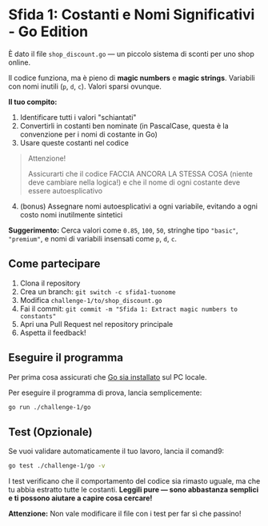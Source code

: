 # Sfida 1: Costanti e Nomi Significativi - Go Edition

È dato il file `shop_discount.go` — un piccolo sistema di sconti per uno shop online.

Il codice funziona, ma è pieno di **magic numbers** e **magic strings**. Variabili con nomi inutili (`p`, `d`, `c`). Valori sparsi ovunque.

**Il tuo compito:**

1. Identificare tutti i valori "schiantati"
2. Convertirli in costanti ben nominate (in PascalCase, questa è la convenzione per i nomi di costante in Go)
3. Usare queste costanti nel codice
> Attenzione!
>
> Assicurarti che il codice FACCIA ANCORA LA STESSA COSA (niente deve cambiare nella logica!) e che il nome di ogni costante deve essere autoesplicativo
4. (bonus) Assegnare nomi autoesplicativi a ogni variabile, evitando a ogni costo nomi inutilmente sintetici

**Suggerimento:** Cerca valori come `0.85`, `100`, `50`, stringhe tipo `"basic"`, `"premium"`, e nomi di variabili insensati come `p`, `d`, `c`.

## Come partecipare

1. Clona il repository
2. Crea un branch: `git switch -c sfida1-tuonome`
3. Modifica `challenge-1/to/shop_discount.go`
4. Fai il commit: `git commit -m "Sfida 1: Extract magic numbers to constants"`
5. Apri una Pull Request nel repository principale
6. Aspetta il feedback!

## Eseguire il programma

Per prima cosa assicurati che [Go sia installato](https://go.dev/doc/install) sul PC locale.

Per eseguire il programma di prova, lancia semplicemente:

```bash
go run ./challenge-1/go
```

## Test (Opzionale)

Se vuoi validare automaticamente il tuo lavoro, lancia il comand9:

```bash
go test ./challenge-1/go -v
```

I test verificano che il comportamento del codice sia rimasto uguale, ma che tu abbia estratto tutte le costanti. **Leggili pure — sono abbastanza semplici e ti possono aiutare a capire cosa cercare!**

**Attenzione:** Non vale modificare il file con i test per far sì che passino!
